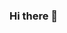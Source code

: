 ### Hi there 👋

<!--
**Ashik132/Ashik132** is a ✨ _special_ ✨ repository because its `README.md` (this file) appears on your GitHub profile.

Here are some ideas to get you started:

- 🔭 I’m currently working on town of ____
- 🌱 I’m currently learning 
- 👯 I’m looking to collaborate on ...
- 🤔 I’m looking for help with ...
- 💬 Ask me my tools about sabiranashik132@gmail.com
- 📫 How to reach me: ...
- 😄 Pronouns: ...
- ⚡ Fun fact: ...
-->
